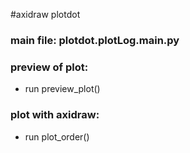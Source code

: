 #axidraw plotdot
### main file: plotdot.plotLog.main.py

### preview of plot:
-  run preview_plot()

### plot with axidraw:
-  run plot_order()